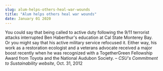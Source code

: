 ```yaml
---
slug: alum-helps-others-heal-war-wounds
title: "Alum helps others heal war wounds"
date: January 01 2020
---
```


<p>You could say that being called to active duty following the 9/11 terrorist attacks interrupted Ben Haberthur's education at Cal State Monterey Bay. Or you might say that his active military service refocused it. Either way, his work as a restoration ecologist and a veterans advocate received a major boost recently when he was recognized with a TogetherGreen Fellowship Award from Toyota and the National Audubon Society. – <em>CSU's Commitment to Sustainability website</em>, Oct. 31, 2012
</p>
